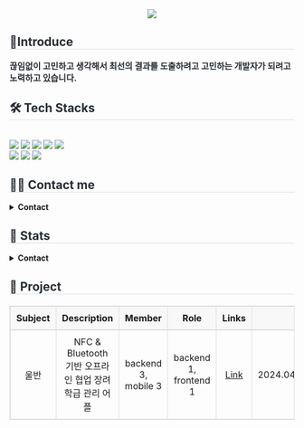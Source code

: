 <div align= "center">
    <img src="https://capsule-render.vercel.app/api?type=waving&color=eebebe&height=120&text=👋%20안녕하세요!%20백엔드%20개발자%20오하빈입니다%20👋&animation=&fontColor=000000&fontSize=40" />
    </div>
    <div style="text-align: left;"> 
    <h2 style="border-bottom: 1px solid #d8dee4; color: #282d33;"> 🤗Introduce </h2>  
    <div style="font-weight: 700; font-size: 15px; text-align: left; color: #282d33;"> 끊임없이 고민하고 생각해서 최선의 결과를 도출하려고 고민하는 개발자가 되려고 노력하고 있습니다. </div> 
    </div>
    <div style="text-align: left;">
    <h2 style="border-bottom: 1px solid #d8dee4; color: #282d33;"> 🛠️ Tech Stacks </h2> <br> 
    <div style="margin: ; text-align: left;" "text-align: left;"> <img src="https://img.shields.io/badge/Java-007396?style=flat-square&logo=Java&logoColor=white">
          <img src="https://img.shields.io/badge/Spring-6DB33F?style=flat-square&logo=Spring&logoColor=white">
          <img src="https://img.shields.io/badge/Spring Boot-6DB33F?style=flat-square&logo=Spring Boot&logoColor=white">
          <img src="https://img.shields.io/badge/MySQL-4479A1?style=flat-square&logo=MySQL&logoColor=white">
          <img src="https://img.shields.io/badge/MongoDB-47A248?style=flat-square&logo=MongoDB&logoColor=white">
          <br/><img src="https://img.shields.io/badge/Docker-2496ED?style=flat-square&logo=Docker&logoColor=white">
          <img src="https://img.shields.io/badge/Jenkins-D24939?style=flat-square&logo=Jenkins&logoColor=white">
          <img src="https://img.shields.io/badge/Git-F05032?style=flat-square&logo=Git&logoColor=white">
          </div>
    </div>
    <div style="text-align: left;">
    <h2 style="border-bottom: 1px solid #d8dee4; color: #282d33;"> 🧑‍💻 Contact me </h2>
        <div style="text-align: left;">
            <details>
                <summary>
                    <b>Contact</b>
                </summary>
                <div markdown="1">
                    <ul>
                        <li>
                            <a href="mailto:dhdudgns6@gmail.com">
                                <img src="https://img.shields.io/badge/Gmail-EA4335?style=flat-square&logo=Gmail&logoColor=white&link=mailto:dhdudgns6@gmail.com">
                            </a>
                        </li>
                        <li>
                            <a href="https://velog.io/@habins226/posts">
                                <img src="https://img.shields.io/badge/Velog-20C997?style=flat-square&logo=Velog&logoColor=white&link=https://velog.io/@habins226/posts">
                            </a>
                        </li>
                    </ul>
                </div>
            </details>
        </div>
    <div style="text-align: left;">  </div> 
    </div>
    <div style="text-align: left;"> 
    <h2 style="border-bottom: 1px solid #d8dee4; color: #282d33;"> 🏅 Stats </h2> 
        <div style="text-align: left;">
            <details>
                <summary>
                    <b>Contact</b>
                </summary>
                <div markdown="1">
                    <ul>
                        <img src="https://github-readme-stats.vercel.app/api?username=HabinOH&bg_color=60,aae9cc,ffffff&title_color=000000&text_color=000000"/>
                        <img src="https://github-readme-stats.vercel.app/api/top-langs/?username=HabinOH&layout=compact&bg_color=60,aae9cc,ffffff&title_color=000000&text_color=000000"/> 
                    </ul>
                </div>
            </details>
        </div>
    </div>
    <div style="text-align: left;"> 
    <h2 style="border-bottom: 1px solid #d8dee4; color: #282d33;"> 📌 Project </h2>
  <table style="width: 100%; border-collapse: collapse; text-align: center; margin: 20px 0; border: 1px solid #ddd;">
    <thead>
      <tr style="background-color: #f8f8f8; border-bottom: 2px solid #d8dee4;">
        <th style="padding: 10px; border: 1px solid #ddd;">Subject</th>
        <th style="padding: 10px; border: 1px solid #ddd;">Description</th>
        <th style="padding: 10px; border: 1px solid #ddd;">Member</th>
        <th style="padding: 10px; border: 1px solid #ddd;">Role</th>
        <th style="padding: 10px; border: 1px solid #ddd;">Links</th>
        <th style="padding: 10px; border: 1px solid #ddd;">Period</th>
        <th style="padding: 10px; border: 1px solid #ddd;">State</th>
      </tr>
    </thead>
    <tbody>
      <tr>
        <td style="padding: 10px; border: 1px solid #ddd;">울반</td>
        <td style="padding: 10px; border: 1px solid #ddd;">NFC & Bluetooth 기반 오프라인 협업 장려 학급 관리 어플</td>
        <td style="padding: 10px; border: 1px solid #ddd;">backend 3, mobile 3</td>
        <td style="padding: 10px; border: 1px solid #ddd;">backend 1, frontend 1</td>
        <td style="padding: 10px; border: 1px solid #ddd;"><a href="#">Link</a></td>
        <td style="padding: 10px; border: 1px solid #ddd;">2024.04.07~2024.05.20</td>
        <td style="padding: 10px; border: 1px solid #ddd;">COMPLETE</td>
      </tr>
      <!-- Add more rows as needed -->
    </tbody>
  </table>
</div>
